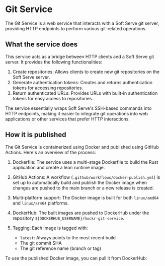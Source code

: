 # Git Service

The Git Service is a web service that interacts with a Soft Serve git server, providing HTTP endpoints to perform various git-related operations.

## What the service does

This service acts as a bridge between HTTP clients and a Soft Serve git server. It provides the following functionalities:

1. Create repositories: Allows clients to create new git repositories on the Soft Serve server.
2. Generate authentication tokens: Creates and returns authentication tokens for accessing repositories.
3. Return authenticated URLs: Provides URLs with built-in authentication tokens for easy access to repositories.

The service essentially wraps Soft Serve's SSH-based commands into HTTP endpoints, making it easier to integrate git operations into web applications or other services that prefer HTTP interactions.

## How it is published

The Git Service is containerized using Docker and published using GitHub Actions. Here's an overview of the process:

1. Dockerfile: The service uses a multi-stage Dockerfile to build the Rust application and create a lean runtime image.

2. GitHub Actions: A workflow (`.github/workflows/docker-publish.yml`) is set up to automatically build and publish the Docker image when changes are pushed to the main branch or a new release is created.

3. Multi-platform support: The Docker image is built for both `linux/amd64` and `linux/arm64` platforms.

4. DockerHub: The built images are pushed to DockerHub under the repository `${DOCKERHUB_USERNAME}/hxckr-git-service`.

5. Tagging: Each image is tagged with:
   - `latest`: Always points to the most recent build
   - The git commit SHA
   - The git reference name (branch or tag)

To use the published Docker image, you can pull it from DockerHub:
